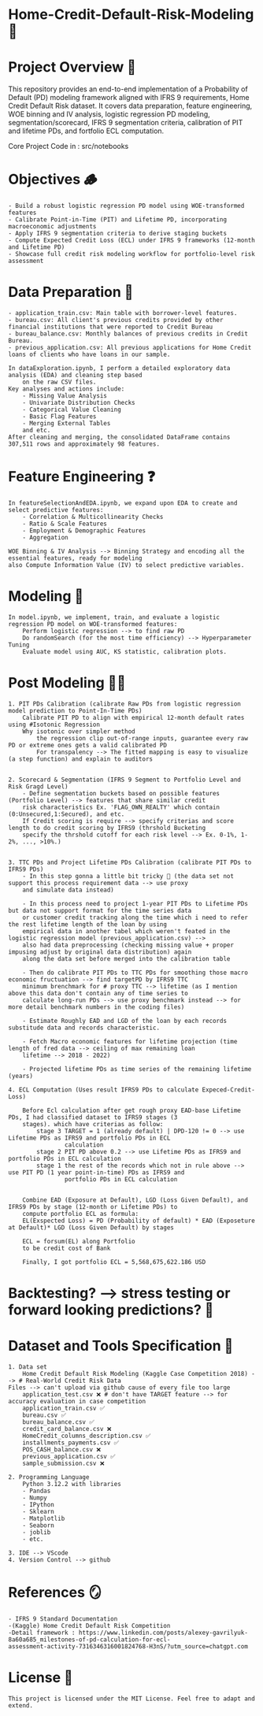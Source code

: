 # Home-Credit-Default-Risk-Modeling 🏡

# Project Overview 👀

This repository provides an end-to-end implementation of a Probability of Default (PD) modeling framework aligned with IFRS 9 requirements, Home Credit Default Risk dataset. It covers data preparation, feature engineering, WOE binning and IV analysis, logistic regression PD modeling, segmentation/scorecard, IFRS 9 segmentation criteria, calibration of PIT and lifetime PDs, and fortfolio ECL computation.

Core Project Code in : src/notebooks

# Objectives 🪵

    - Build a robust logistic regression PD model using WOE-transformed features
    - Calibrate Point-in-Time (PIT) and Lifetime PD, incorporating macroeconomic adjustments
    - Apply IFRS 9 segmentation criteria to derive staging buckets
    - Compute Expected Credit Loss (ECL) under IFRS 9 frameworks (12‑month and Lifetime PD)
    - Showcase full credit risk modeling workflow for portfolio-level risk assessment

# Data Preparation 🧹

    - application_train.csv: Main table with borrower-level features.
    - bureau.csv: All client's previous credits provided by other financial institutions that were reported to Credit Bureau
    - bureau_balance.csv: Monthly balances of previous credits in Credit Bureau.
    - previous_application.csv: All previous applications for Home Credit loans of clients who have loans in our sample.

    In dataExploration.ipynb, I perform a detailed exploratory data analysis (EDA) and cleaning step based
        on the raw CSV files.
    Key analyses and actions include:
        - Missing Value Analysis
        - Univariate Distribution Checks
        - Categorical Value Cleaning
        - Basic Flag Features
        - Merging External Tables
        and etc.
    After cleaning and merging, the consolidated DataFrame contains 307,511 rows and approximately 98 features.

# Feature Engineering ❓

    In featureSelectionAndEDA.ipynb, we expand upon EDA to create and select predictive features:
        - Correlation & Multicollinearity Checks
        - Ratio & Scale Features
        - Employment & Demographic Features
        - Aggregation

    WOE Binning & IV Analysis --> Binning Strategy and encoding all the essential features, ready for modeling
    also Compute Information Value (IV) to select predictive variables.

# Modeling 🐌

    In model.ipynb, we implement, train, and evaluate a logistic regression PD model on WOE-transformed features:
        Perform logistic regression --> to find raw PD
        Do randomSearch (for the most time efficiency) --> Hyperparameter Tuning
        Evaluate model using AUC, KS statistic, calibration plots.

# Post Modeling 🙆🏻

    1. PIT PDs Calibration (calibrate Raw PDs from logistic regression model prediction to Point-In-Time PDs)
        Calibrate PIT PD to align with empirical 12‑month default rates using #Isotonic Regression
        Why isotonic over simpler method
            the regression clip out-of-range inputs, guarantee every raw PD or extreme ones gets a valid calibrated PD
            For transpalency --> The fitted mapping is easy to visualize (a step function) and explain to auditors


    2. Scorecard & Segmentation (IFRS 9 Segment to Portfolio Level and Risk Gragd Level)
        - Define segmentation buckets based on possible features (Portfolio Level) --> features that share similar credit
        risk characteristics Ex. 'FLAG_OWN_REALTY' which contain (0:Unsecured,1:Secured), and etc.
        If Credit scoring is require --> specify criterias and score length to do credit scoring by IFRS9 (thrshold Bucketing
        specify the thrshold cutoff for each risk level --> Ex. 0-1%, 1-2%, ..., >10%.)


    3. TTC PDs and Project Lifetime PDs Calibration (calibrate PIT PDs to IFRS9 PDs)
        - In this step gonna a little bit tricky 🥲 (the data set not support this process requirement data --> use proxy
        and simulate data instead)

        - In this process need to project 1-year PIT PDs to Lifetime PDs but data not support format for the time series data
        or customer credit tracking along the time which i need to refer the rest lifetime length of the loan by using
        empirical data in another tabel which weren't feated in the logistic regression model (previous_application.csv) -->
        also had data preprocessing (checking missing value + proper impusing adjust by original data distribution) again
        along the data set before merged into the calibration table

        - Then do calibrate PIT PDs to TTC PDs for smoothing those macro economic fructuation --> find targetPD by IFRS9 TTC
        minimum brenchmark for # proxy TTC --> lifetime (as I mention above this data don't contain any of time series to
        calculate long-run PDs --> use proxy benchmark instead --> for more detail benchmark numbers in the coding files)

        - Estimate Roughly EAD and LGD of the loan by each records substitude data and records characteristic.

        - Fetch Macro economic features for lifetime projection (time length of fred data --> ceiling of max remaining loan
        lifetime --> 2018 - 2022)

        - Projected lifetime PDs as time series of the remaining lifetime (years)

    4. ECL Computation (Uses result IFRS9 PDs to calculate Expeced-Credit-Loss)

        Before Ecl calculation after get rough proxy EAD-base Lifetime PDs, I had classified dataset to IFRS9 stages (3
        stages). which have criterias as follow:
            stage 3 TARGET = 1 (already default) | DPD-120 != 0 --> use Lifetime PDs as IFRS9 and portfolio PDs in ECL
                    calculation
            stage 2 PIT PD above 0.2 --> use Lifetime PDs as IFRS9 and portfolio PDs in ECL calculation
            stage 1 the rest of the records which not in rule above --> use PIT PD (1 year point-in-time) PDs as IFRS9 and
                    portfolio PDs in ECL calculation


        Combine EAD (Exposure at Default), LGD (Loss Given Default), and IFRS9 PDs by stage (12‑month or Lifetime PDs) to
        compute portfolio ECL as formula:
        EL(Exspected Loss) = PD (Probability of default) * EAD (Exposeture at Default)* LGD (Loss Given Default) by stages

        ECL = forsum(EL) along Portfolio
        to be credit cost of Bank

        Finally, I got portfolio ECL = 5,568,675,622.186 USD

# Backtesting? --> stress testing or forward looking predictions? 🧪

# Dataset and Tools Specification 🔨

    1. Data set
        Home Credit Default Risk Modeling (Kaggle Case Competition 2018) --> # Real-World Credit Risk Data
    Files --> can't upload via github cause of every file too large
        application_test.csv ❌ # don't have TARGET feature --> for accuracy evaluation in case competition
        application_train.csv ✅
        bureau.csv ✅
        bureau_balance.csv ✅
        credit_card_balance.csv ❌
        HomeCredit_columns_description.csv ✅
        installments_payments.csv ✅
        POS_CASH_balance.csv ❌
        previous_application.csv ✅
        sample_submission.csv ❌

    2. Programming Language
        Python 3.12.2 with libraries
        - Pandas
        - Numpy
        - IPython
        - Sklearn
        - Matplotlib
        - Seaborn
        - joblib
        - etc.

    3. IDE --> VScode
    4. Version Control --> github

# References 🪞

    - IFRS 9 Standard Documentation
    -(Kaggle) Home Credit Default Risk Competition
    -Detail framework : https://www.linkedin.com/posts/alexey-gavrilyuk-8a60a685_milestones-of-pd-calculation-for-ecl-
    assessment-activity-7316346316001824768-H3nS/?utm_source=chatgpt.com

# License 📃

    This project is licensed under the MIT License. Feel free to adapt and extend.
